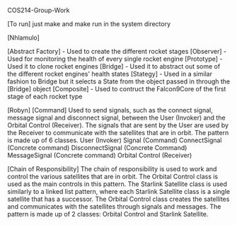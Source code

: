 
COS214-Group-Work

[To run] just make and make run in the system directory

[Nhlamulo]

[Abstract Factory] - Used to create the different rocket stages
[Observer] - Used for monitoring the health of every single rocket engine
[Prototype] - Used it to clone rocket engines
[Bridge] - Used it to abstract out some of the different rocket engines' health states
[Stategy] - Used in a similar fashion to Bridge but it selects a State from the object passed in through the [Bridge] object
[Composite] - Used to contruct the Falcon9Core of the first stage of each rocket type


[Robyn]
[Command]
Used to send signals, such as the connect signal, message signal and disconnect signal, between the User (Invoker) and the Orbital Control (Receiver). The signals that are sent by the User are used by the Receiver to communicate with the satellites that are in orbit. The pattern is made up of 6 classes. 
User (Invoker)
Signal (Command)
ConnectSignal (Concrete command)
DisconnectSignal (Concrete Command)
MessageSignal (Concrete command)
Orbital Control (Receiver)

[Chain of Responsibility]
The chain of responsibility is used to work and control the various satellites that are in orbit. The Orbital Control class is used as the main controls in this pattern. The Starlink Satellite class is used similarly to a linked list pattern, where each Starlink Satellite class is a single satellite that has a successor. The Orbital Control class creates the satellites and communicates with the satellites through signals and messages. The pattern is made up of 2 classes:
Orbital Control and Starlink Satellite.
